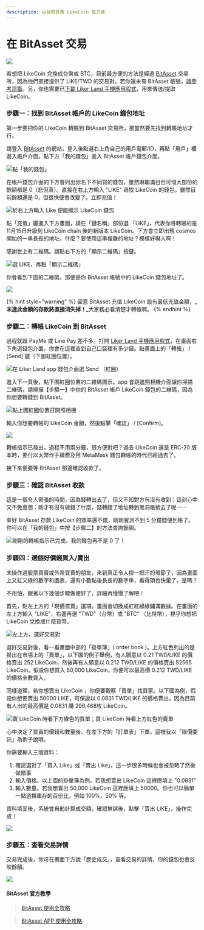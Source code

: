```yaml
---
description: 以台幣買賣 LikeCoin 最方便
---
```


# 在 BitAsset 交易

![](https://assets.matters.news/embed/d39660e0-f491-4cd3-93ec-34553c7801db.png)

若想把 LikeCoin 兌換成台幣或 BTC，目前最方便的方法是經過 [BitAsset](https://www.bitasset.com/) 交易所，因為他們直接提供了 LIKE/TWD 的交易對。若你還未有 BitAsset 帳號，[請參考這篇](https://docs.like.co/v/zh/user-guide/likecoin-token/registering-on-bitasset)。另，你也需要已[下載 Liker Land 手機應用程式](https://like.co/in/getapp)，用來傳送/提取 LikeCoin。

### 步驟一：找到 BitAsset 帳戶的 LikeCoin 錢包地址

第一步要把你的 LikeCoin 轉賬到 BitAsset 交易所，那當然要先找到轉賬地址才行。

請登入 [BitAsset](https://www.bitasset.com/) 的網站，登入後點選右上角自己的用戶電郵/ID，再點「用戶」欄進入帳戶介面。點下方「我的錢包」進入 BitAsset 帳戶錢包介面。

![&#x9EDE;&#x300C;&#x6211;&#x7684;&#x9322;&#x5305;&#x300D;](https://assets.matters.news/embed/3f19d321-1478-4fc9-b684-f8b739345528.png)

在帳戶錢包介面的下方會列出你名下不同貨的錢包，雖然琳瑯滿目但可惜大部份的餘額都是 0（悲但真）。直接在右上方輸入 "LIKE" 尋找 LikeCoin 的錢包。雖然目前餘額還是 0，但很快便會改變了。立即充值！

![&#x65BC;&#x53F3;&#x4E0A;&#x65B9;&#x8F38;&#x5165; Like &#x4FBF;&#x80FD;&#x986F;&#x793A; LikeCoin &#x9322;&#x5305;](https://assets.matters.news/embed/5261423c-cd7d-4e4b-99e3-b582b35e0e72.png)

點「充值」鍵進入下方畫面，請在「鏈名稱」部份選 「LIKE」，代表你將轉賬的是 11月15日升級到 LikeCoin chain 後的新版本 LikeCoin。下方會立即出現 cosmos 開始的一串長長的地址。什麼？要使用這串複雜的地址？模樣好嚇人啊！

感謝世上有二維碼。請點右下方的「顯示二維碼」按鍵。

![&#x9078; LIKE&#xFF0C;&#x518D;&#x9EDE;&#x300C;&#x986F;&#x793A;&#x4E8C;&#x7DAD;&#x78BC;&#x300D;](https://assets.matters.news/embed/e2b61936-49ea-4285-8826-35ef05cb13da.png)

你會看到下圖的二維碼，那便是你 BitAsset 帳號中的 LikeCoin 錢包地址了。

![](https://assets.matters.news/embed/a3f9e778-3c66-4b01-9eb7-1f12097bc499.png)

{% hint style="warning" %}
留意 BitAsset 充值 LikeCoin 設有最低充值金額，_**未達此金額的存款將直接消失掉！**_大家務必看清楚才轉帳啊。
{% endhint %}

### 步驟二：轉帳 LikeCoin 到 BitAsset

過程就跟 PayMe 或 Line Pay 差不多。打開 [Liker Land 手機應用程式](https://like.co/in/getapp)，在畫面右下角選錢包介面，你會在這裡查到自己口袋裡有多少錢。點畫面上的「轉帳」 / \[Send\] 鍵（下圖紅圈位置）。

![&#x5728; Liker Land app &#x9322;&#x5305;&#x4ECB;&#x9762;&#x9078; Send &#xFF08;&#x7D05;&#x5708;&#xFF09;](https://assets.matters.news/embed/5dedb226-ea15-4d1f-bb3b-651a83814fbb.png)

進入下一頁後，點下圖紅圈位置的二維碼圖示。app 會跳進照相機介面讓你掃描二維碼，請掃描【步驟一】中你的 BitAsset 帳戶 LikeCoin 錢包的二維碼，因為你想要轉錢到 BitAsset。 

![&#x9EDE;&#x4E0A;&#x5716;&#x7D05;&#x5708;&#x4F4D;&#x7F6E;&#x6253;&#x958B;&#x7167;&#x76F8;&#x6A5F;](https://assets.matters.news/embed/2775450c-0013-4852-b1fa-dee6563169d5.png)

輸入你想要轉帳的 LikeCoin 金額，然後點擊「確認」 / \[Confirm\]。

![](https://assets.matters.news/embed/a1d2855a-8cbc-46d6-a91b-05e0be56d5b0.png)

轉帳指示已發出，過程不用兩分鐘，很方便對吧？過去 LikeCoin 還是 ERC-20 版本時，要付以太幣作手續費及用 MetaMask 錢包轉帳的時代已經過去了。

接下來便要等 BitAsset 那邊確認收款了。

### 步驟三：確認 BitAsset 收款

這是一個令人緊張的時間，因為錢轉出去了，但又不知對方有沒有收到；這刻心中又不免會想：剛才有沒有做錯了什麼，錢轉錯了地址轉到黑洞帳號去了呢⋯⋯

幸好 BitAsset 存款 LikeCoin 的效率還不錯，剛剛實測不到 5 分鐘錢便到帳了。你可以在「我的錢包」中按【步驟二】的方法查詢餘額。

![&#x525B;&#x525B;&#x7684;&#x8F49;&#x5E33;&#x6307;&#x793A;&#x5DF2;&#x5B8C;&#x6210;&#x3002;&#x6211;&#x7684;&#x9322;&#x5305;&#x518D;&#x4E0D;&#x662F; 0 &#x4E86;&#xFF01;](https://assets.matters.news/embed/0ff2d9d2-f3f6-4316-834f-03aa10aad674.png)

### 步驟四：選個好價錢買入/賣出

未操作過股票買賣或外幣買賣的朋友，來到真正令人捏一把汗的環節了，因為畫面上又紅又綠的數字和圖表，還有小數點後長長的數字串，看得頭也快暈了，是嗎？

不用怕，跟著以下幾個步驟做便好了，詳細再慢慢了解吧！

首先，點左上方的「現價買賣」選項。畫面會切換成紅紅綠綠鋪滿數據。在畫面的左上方輸入 "LIKE"，右邊再選 "TWD"（台幣）或 "BTC" （比特幣），視乎你想把 LikeCoin 兌換成什麼貨幣。

![&#x5DE6;&#x4E0A;&#x65B9;&#xFF0C;&#x9078;&#x597D;&#x4EA4;&#x6613;&#x5C0D;](https://assets.matters.news/embed/ac9733b7-1d6f-4b6d-8e89-eb3a5d80a388.png)

選好交易對後，看一看畫面中部的「掛單簿」\( order book \)。上方紅色列出的是掛出在市場上的「賣單」，以下圖的例子舉例，有人願意以 0.21 TWD/LIKE 的價格賣出 252 LikeCoin，然後再有人願意以 0.212 TWD/LIKE 的價格賣出 52565 LikeCoin。假設你想買入 50,000 LikeCoin，你便可以最高價 0.212 TWD/LIKE 的價格全數買入。

同樣道理，若你想賣出 LikeCoin ，你便要觀察「買單」找買家。以下圖為例，假設你想要賣出 50000 LIKE，可保證以 0.0831 TWD/LIKE 的價格賣出，因為目前有人出的最高價是 0.0831 購 296,468枚 LikeCoin。

![&#x8CE3; LikeCoin &#x6642;&#x770B;&#x4E0B;&#x65B9;&#x7DA0;&#x8272;&#x7684;&#x8CB7;&#x55AE;&#xFF1B;&#x8CB7; LikeCoin &#x6642;&#x770B;&#x4E0A;&#x65B9;&#x7D05;&#x8272;&#x7684;&#x8CE3;&#x55AE;](https://assets.matters.news/embed/5c5de11a-edd6-4844-854e-12daa5cfc19a.png)

心中決定了買賣的價錢和數量後，在左下方的「訂單表」下單，這裡我以「限價委託」為例子說明。

你需要輸入三個資料：

1. 確認選對了「買入 Like」或「賣出 Like」，這一步很多時候也會被忽略了然後做錯事
2. 輸入價格。以上圖的掛單簿為例，若我想賣出 LikeCoin 這裡應填上 "0.0831"
3. 輸入數量。若我想賣出 50,000 LikeCoin 這裡應填上 50000。你也可以簡單一點選擇庫存的百份比，例如 100%，50% 等。

資料填妥後，系統會自動計算成交額。確認無誤後，點擊「賣出 LIKE」，操作完成！

![](https://assets.matters.news/embed/9f1fd141-2e48-42ed-af36-9ff7b0fc222c.png)

### 步驟五：查看交易詳情

交易完成後，你可在畫面下方說「歷史成交」，查看交易的詳情，你的錢包也會反映餘額。

![](https://assets.matters.news/embed/e87dcc63-93ff-49e8-9b74-88be4f124127.png)

#### BitAsset 官方教學

> [BitAsset 使用全攻略](https://bitasset.zendesk.com/hc/zh-tw/articles/360012894432-BitAsset-%E4%BD%BF%E7%94%A8%E5%85%A8%E6%94%BB%E7%95%A5)

> [BitAsset APP 使用全攻略](https://bitasset.zendesk.com/hc/zh-tw/articles/360018349812-BitAsset-APP-%E4%BD%BF%E7%94%A8%E5%85%A8%E6%94%BB%E7%95%A5)

